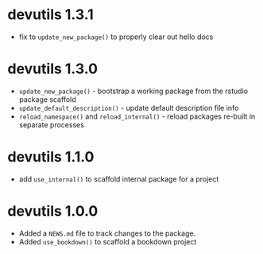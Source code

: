 # devutils 1.3.1 

* fix to `update_new_package()` to properly clear out hello docs

# devutils 1.3.0

* `update_new_package()` - bootstrap a working package from the rstudio package scaffold
* `update_default_description()` - update default description file info
* `reload_namespace()` and `reload_internal()` - reload packages re-built in separate processes

# devutils 1.1.0

* add `use_internal()` to scaffold internal package for a project

# devutils 1.0.0

* Added a `NEWS.md` file to track changes to the package.
* Added `use_bookdown()` to scaffold a bookdown project




